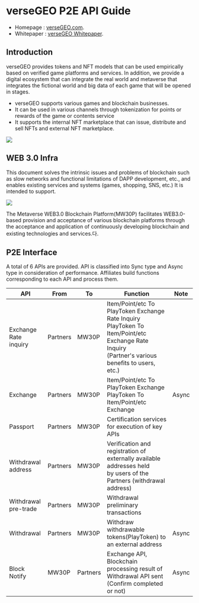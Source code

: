 # verseGEO P2E API Guide

- Homepage : [verseGEO.com](http://versegeo.com/).
- Whitepaper : [verseGEO Whitepaper](http://versegeo.com/whitepaper-k.html).

## Introduction
verseGEO provides tokens and NFT models that can be used empirically based on verified game platforms and services. In addition, we provide a digital ecosystem that can integrate the real world and metaverse that integrates the fictional world and big data of each game that will be opened in stages.
  -	verseGEO supports various games and blockchain businesses.
  -	It can be used in various channels through tokenization for points or rewards of the game or contents service
  -	It supports the internal NFT marketplace that can issue, distribute and sell NFTs and external NFT marketplace.

   <img src="https://github.com/verseGEO/verseGEO.json.api-kr/blob/main/eco.png">


## WEB 3.0 Infra
This document solves the intrinsic issues and problems of blockchain such as slow networks and functional limitations of DAPP development, etc., and enables existing services and systems (games, shopping, SNS, etc.) It is intended to support. 

   <img src="https://github.com/verseGEO/verseGEO.json.api-kr/blob/main/web30.svg">

The Metaverse WEB3.0 Blockchain Platform(MW30P) facilitates WEB3.0-based provision and acceptance of various blockchain platforms through the acceptance and application of continuously developing blockchain and existing technologies and services.다.


## P2E Interface
A total of 6 APIs are provided. API is classified into Sync type and Async type in consideration of performance. Affiliates build functions corresponding to each API and process them.


| API | From | To | Function | Note |
|-----|--------|--------|------|------|
|Exchange Rate inquiry|Partners|MW30P|Item/Point/etc To PlayToken Exchange Rate Inquiry<br>PlayToken To Item/Point/etc Exchange Rate Inquiry<br>(Partner's various benefits to users, etc.)||
|Exchange|Partners|MW30P|Item/Point/etc To PlayToken Exchange<br>PlayToken To Item/Point/etc Exchange|Async|
|Passport|Partners|MW30P|Certification services for execution of key APIs||
|Withdrawal address|Partners|MW30P|Verification and registration of externally available addresses held<br>by users of the Partners (withdrawal address)||
|Withdrawal pre-trade|Partners|MW30P|Withdrawal preliminary transactions||
|Withdrawal |Partners|MW30P|Withdraw withdrawable tokens(PlayToken) to an external address|Async|
|Block Notify|MW30P|Partners|Exchange API, Blockchain processing result of Withdrawal API sent (Confirm completed or not)|Async|
